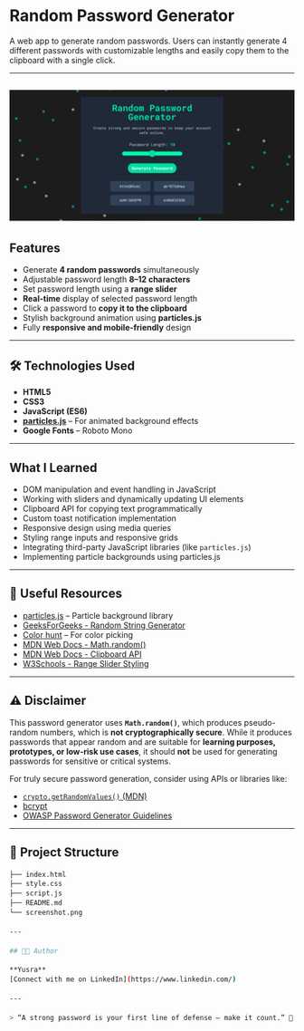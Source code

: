 # Random Password Generator

A web app to generate random passwords. Users can instantly generate 4 different passwords with customizable lengths and easily copy them to the clipboard with a single click.

---
![Screenshot](PasswordGenerator.png)
---

## Features

- Generate **4 random passwords** simultaneously
- Adjustable password length **8–12 characters**
- Set password length using a **range slider**
- **Real-time** display of selected password length
- Click a password to **copy it to the clipboard**
- Stylish background animation using **particles.js**
- Fully **responsive and mobile-friendly** design

---

## 🛠️ Technologies Used

- **HTML5**
- **CSS3**
- **JavaScript (ES6)**
- **[particles.js](https://vincentgarreau.com/particles.js/)** – For animated background effects
- **Google Fonts** – Roboto Mono

---

## What I Learned

- DOM manipulation and event handling in JavaScript
- Working with sliders and dynamically updating UI elements
- Clipboard API for copying text programmatically
- Custom toast notification implementation
- Responsive design using media queries
- Styling range inputs and responsive grids
- Integrating third-party JavaScript libraries (like `particles.js`)
- Implementing particle backgrounds using particles.js

---

## 🔗 Useful Resources

- [particles.js](https://vincentgarreau.com/particles.js/) – Particle background library
- [GeeksForGeeks - Random String Generator](https://www.geeksforgeeks.org/javascript/random-string-generator-using-javascript/)
- [Color hunt](https://colorhunt.co/) – For color picking
- [MDN Web Docs - Math.random()](https://developer.mozilla.org/en-US/docs/Web/JavaScript/Reference/Global_Objects/Math/random)
- [MDN Web Docs - Clipboard API](https://developer.mozilla.org/en-US/docs/Web/API/Clipboard_API)
- [W3Schools - Range Slider Styling](https://www.w3schools.com/howto/howto_js_rangeslider.asp)

---

## ⚠️ Disclaimer

This password generator uses **`Math.random()`**, which produces pseudo-random numbers, which is **not cryptographically secure**. While it produces passwords that appear random and are suitable for **learning purposes, prototypes, or low-risk use cases**, it should **not** be used for generating passwords for sensitive or critical systems.

For truly secure password generation, consider using APIs or libraries like:

- [`crypto.getRandomValues()` (MDN)](https://developer.mozilla.org/en-US/docs/Web/API/Crypto/getRandomValues)
- [bcrypt](https://www.npmjs.com/package/bcrypt)
- [OWASP Password Generator Guidelines](https://cheatsheetseries.owasp.org/cheatsheets/Password_Storage_Cheat_Sheet.html)

---

## 📁 Project Structure

```bash
├── index.html
├── style.css
├── script.js
├── README.md
└── screenshot.png

---

## 👩‍💻 Author

**Yusra**   
[Connect with me on LinkedIn](https://www.linkedin.com/)

---

> “A strong password is your first line of defense — make it count.” 🔐
